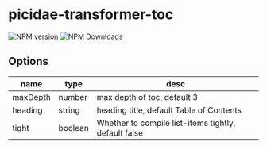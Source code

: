 # picidae-transformer-toc

[![NPM version](https://img.shields.io/npm/v/picidae-transformer-toc.svg?style=flat-square)](https://www.npmjs.com/package/picidae-transformer-toc)
[![NPM Downloads](https://img.shields.io/npm/dm/picidae-transformer-toc.svg?style=flat-square&maxAge=43200)](https://www.npmjs.com/package/picidae-transformer-toc)

## Options


| name | type | desc |
| --- | -- | ---- |
| maxDepth | number | max depth of toc, default 3 |
| heading | string | heading title, default Table of Contents |
| tight | boolean | Whether to compile list-items tightly, default false |